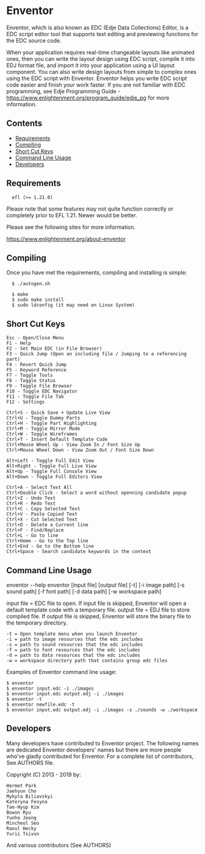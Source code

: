 # Enventor

Enventor, which is also known as EDC (Edje Data Collections) Editor, is a EDC script editor tool that supports text editing and previewing functions for the EDC source code.

When your application requires real-time changeable layouts like animated ones, then you can write the layout design using EDC script, compile it into EDJ format file, and import it into your application using a UI layout component. You can also write design layouts from simple to complex ones using the EDC script with Enventor. Enventor helps you write EDC script code easier and finish your work faster. If you are not familiar with EDC programming, see Edje Programming Guide - https://www.enlightenment.org/program_guide/edje_pg for more information.

## Contents
- [Requirements](#requirements)
- [Compiling](#compiling)
- [Short Cut Keys](#Short-Cut-Keys)
- [Command Line Usage](#Command-Line-Usage)
- [Developers](#Developers)


## Requirements

```
  efl (>= 1.21.0)
```
Please note that some features may not quite function correctly or completely prior to EFL 1.21. Newer would be better.

Please see the following sites for more information.

https://www.enlightenment.org/about-enventor


## Compiling

Once you have met the requirements, compiling and installing is simple:
```
  $ ./autogen.sh
  
  $ make
  $ sudo make install
  $ sudo ldconfig (it may need on Linux System) 
```

## Short Cut Keys

```
Esc - Open/Close Menu
F1 - Help
F2 - Set Main EDC (in File Browser)
F3 - Quick Jump (Open an including file / Jumping to a referencing part)
F4 - Revert Quick Jump
F5 - Keyword Reference
F7 - Toggle Tools
F8 - Toggle Status
F9 - Toggle File Browser
F10 - Toggle EDC Navigator
F11 - Toggle File Tab
F12 - Settings

Ctrl+S - Quick Save + Update Live View
Ctrl+U - Toggle Dummy Parts
Ctrl+H - Toggle Part Highlighting
Ctrl+M - Toggle Mirror Mode
Ctrl+W - Toggle Wireframes
Ctrl+T - Insert Default Template Code
Ctrl+Mouse Wheel Up - View Zoom In / Font Size Up
Ctrl+Mouse Wheel Down - View Zoom Out / Font Size Down

Alt+Left - Toggle Full Edit View
Alt+Right - Toggle Full Live View
Alt+Up - Toggle Full Console View
Alt+Down - Toggle Full Editors View

Ctrl+A - Select Text All
Ctrl+Double Click - Select a word without openning candidate popup
Ctrl+Z - Undo Text
Ctrl+R - Redo Text
Ctrl+C - Copy Selected Text
Ctrl+V - Paste Copied Text
Ctrl+X - Cut Selected Text
Ctrl+D - Delete a Current line
Ctrl+F - Find/Replace
Ctrl+L - Go to line
Ctrl+Home - Go to the Top line
Ctrl+End - Go to the Bottom line
Ctrl+Space - Search candidate keywords in the context
```

## Command Line Usage

enventor --help
enventor [input file] [output file] [-t] [-i image path] [-s sound path] [-f font path] [-d data path] [-w workspace path]

input file = EDC file to open. If input file is skipped, Enventor will open a default template code with a temporary file.
output file = EDJ file to store compiled file. If output file is skipped, Enventor will store the binary file to the temporary directory.
```
-t = Open template menu when you launch Enventor
-i = path to image resources that the edc includes
-s = path to sound resources that the edc includes
-f = path to font resources that the edc includes
-d = path to data resources that the edc includes
-w = workspace directory path that contains group edc files
```

Examples of Enventor command line usage:
```
$ enventor
$ enventor input.edc -i ./images
$ enventor input.edc output.edj -i ./images
$ enventor -t
$ enventor newfile.edc -t
$ enventor input.edc output.edj -i ./images -s ./sounds -w ./workspace
```

## Developers

Many developers have contributed to Enventor project. The following names are dedicated Enventor developers' names but there are more people who've gladly contributed for Enventor. For a complete list of contributors, See AUTHORS file.

Copyright (C) 2013 - 2019 by:
```
Hermet Park
Jaehyun Cho
Mykyta Biliavskyi
Kateryna Fesyna
Tae-Hyup Kim
Bowon Ryu
Yunho Jeong
Mincheol Seo
Raoul Hecky
Yurii Tsivun
```
And various contributors (See AUTHORS)
